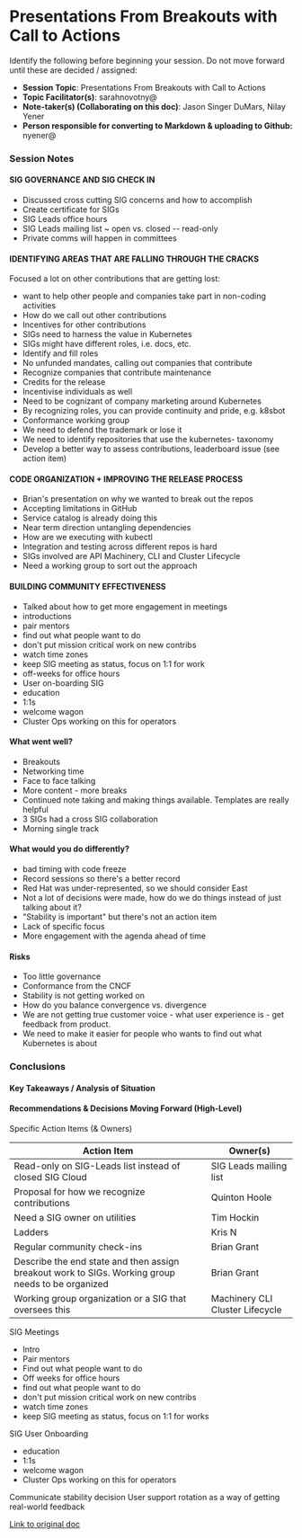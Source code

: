 Presentations From Breakouts with Call to Actions
=================================================

Identify the following before beginning your session. Do not move
forward until these are decided / assigned:

-   **Session Topic**: Presentations From Breakouts with Call to Actions
-   **Topic Facilitator(s)**: sarahnovotny@
-   **Note-taker(s) (Collaborating on this doc)**: Jason Singer DuMars,
    Nilay Yener
-   **Person responsible for converting to Markdown & uploading to
    Github:** nyener@

### Session Notes

#### SIG GOVERNANCE AND SIG CHECK IN

-   Discussed cross cutting SIG concerns and how to accomplish
-   Create certificate for SIGs
-   SIG Leads office hours
-   SIG Leads mailing list \~ open vs. closed -- read-only
-   Private comms will happen in committees

#### IDENTIFYING AREAS THAT ARE FALLING THROUGH THE CRACKS

Focused a lot on other contributions that are getting lost:

-   want to help other people and companies take part in non-coding
    activities
-   How do we call out other contributions
-   Incentives for other contributions
-   SIGs need to harness the value in Kubernetes
-   SIGs might have different roles, i.e. docs, etc.
-   Identify and fill roles
-   No unfunded mandates, calling out companies that contribute
-   Recognize companies that contribute maintenance
-   Credits for the release
-   Incentivise individuals as well
-   Need to be cognizant of company marketing around Kubernetes
-   By recognizing roles, you can provide continuity and pride, e.g.
    k8sbot
-   Conformance working group
-   We need to defend the trademark or lose it
-   We need to identify repositories that use the kubernetes- taxonomy
-   Develop a better way to assess contributions, leaderboard issue (see
    action item)

#### CODE ORGANIZATION + IMPROVING THE RELEASE PROCESS

-   Brian's presentation on why we wanted to break out the repos
-   Accepting limitations in GitHub
-   Service catalog is already doing this
-   Near term direction untangling dependencies
-   How are we executing with kubectl
-   Integration and testing across different repos is hard
-   SIGs involved are API Machinery, CLI and Cluster Lifecycle
-   Need a working group to sort out the approach

#### BUILDING COMMUNITY EFFECTIVENESS

-   Talked about how to get more engagement in meetings
-   introductions
-   pair mentors
-   find out what people want to do
-   don't put mission critical work on new contribs
-   watch time zones
-   keep SIG meeting as status, focus on 1:1 for work
-   off-weeks for office hours
-   User on-boarding SIG
-   education
-   1:1s
-   welcome wagon
-   Cluster Ops working on this for operators

#### What went well?

-   Breakouts
-   Networking time
-   Face to face talking
-   More content - more breaks
-   Continued note taking and making things available. Templates are
    really helpful
-   3 SIGs had a cross SIG collaboration
-   Morning single track

#### What would you do differently?

-   bad timing with code freeze
-   Record sessions so there's a better record
-   Red Hat was under-represented, so we should consider East
-   Not a lot of decisions were made, how do we do things instead of
    just talking about it?
-   "Stability is important" but there's not an action item
-   Lack of specific focus
-   More engagement with the agenda ahead of time

#### Risks

-   Too little governance
-   Conformance from the CNCF
-   Stability is not getting worked on
-   How do you balance convergence vs. divergence
-   We are not getting true customer voice - what user experience is -
    get feedback from product.
-   We need to make it easier for people who wants to find out what
    Kubernetes is about

### Conclusions

#### Key Takeaways / Analysis of Situation

#### Recommendations & Decisions Moving Forward (High-Level)

Specific Action Items (& Owners)

Action Item |Owner(s)
------------|------------
Read-only on SIG-Leads list instead of closed SIG Cloud | SIG Leads mailing list
Proposal for how we recognize contributions | Quinton Hoole
Need a SIG owner on utilities | Tim Hockin
Ladders | Kris N
Regular community check-ins | Brian Grant
Describe the end state and then assign breakout work to SIGs. Working group needs to be organized | Brian Grant
Working group organization or a SIG that oversees this | Machinery CLI Cluster Lifecycle

SIG Meetings
* Intro
* Pair mentors
* Find out what people want to do
* Off weeks for office hours
* find out what people want to do
* don't put mission critical work on new contribs
* watch time zones
* keep SIG meeting as status, focus on 1:1 for works

SIG User Onboarding
* education
* 1:1s
* welcome wagon
* Cluster Ops working on this for operators

Communicate stability decision User support rotation as a way of getting
real-world feedback

[Link to original
doc](https://docs.google.com/document/d/1I4abWaWP9qa2XV8Q8b7ENxIby-EvsyXRrt90SS19Ldc/edit?usp=sharing)
